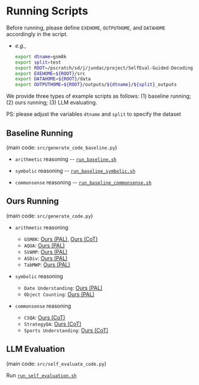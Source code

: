 # Running Scripts

Before running, please define `EXEHOME`, `OUTPUTHOME`, and `DATAHOME` accordingly in the script.
- _e.g._,
    ```sh
    export dtname=gsm8k
    export split=test
    export ROOT=/pscratch/sd/j/jundac/project/SelfEval-Guided-Decoding
    export EXEHOME=${ROOT}/src
    export DATAHOME=${ROOT}/data
    export OUTPUTHOME=${ROOT}/outputs/${dtname}/${split}_outputs
    ```

We provide three types of example scripts as follows: (1) baseline running; (2) ours running; (3) LLM evaluating.

PS: please adjust the variables `dtname` and `split` to specify the dataset

## Baseline Running

(main code: `src/generate_code_baseline.py`)

- `arithmetic` reasoning -- [`run_baseline.sh`](run_baseline.sh)

- `symbolic` reasoning -- [`run_baseline_symbolic.sh`](run_baseline_symbolic.sh)

- `commonsense` reasoning -- [`run_baseline_commonsense.sh`](run_baseline_commonsense.sh)

## Ours Running

(main code: `src/generate_code.py`)

- `arithmetic` reasoning
    * `GSM8K`: [Ours (PAL)](run_generation_gsm8k.sh), [Ours (CoT)](run_generation_gsm8k_cot.sh)
    * `AQUA`: [Ours (PAL)](run_generation_aqua.sh)
    * `SVAMP`: [Ours (PAL)](run_generation_svamp.sh)
    * `ASDiv`: [Ours (PAL)](run_generation_asdiv.sh)
    * `TabMWP`: [Ours (PAL)](run_generation_tabmwp.sh)

- `symbolic` reasoning
    * `Date Understanding`: [Ours (PAL)](run_generation_date.sh)
    * `Object Counting`: [Ours (PAL)](run_generation_object_counting.sh)

- `commonsense` reasoning
    * `CSQA`: [Ours (CoT)](run_generation_csqa.sh)
    * `StrategyQA`: [Ours (CoT)](run_generation_strategyqa.sh)
    * `Sports Understanding`: [Ours (CoT)](run_generation_sports.sh)

## LLM Evaluation

(main code: `src/self_evaluate_code.py`)

Run [`run_self_evaluation.sh`](run_self_evaluation.sh)


